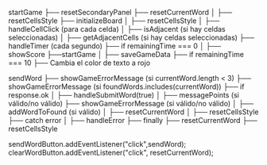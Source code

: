 startGame
├── resetSecondaryPanel <!-- borro el puntaje y las palabras encontradas de la partida anterior -->
├── resetCurrentWord <!-- borro la palabra que se va armando al seleccionar celdas  -->
│   ├── resetCellsStyle <!-- borro el estilo de las celdas seleccionadas -->
├── initializeBoard
│   ├── resetCellsStyle <!--  -->
│   ├── handleCellClick (para cada celda)
│       ├── isAdjacent (si hay celdas seleccionadas)
│       ├── getAdjacentCells (si hay celdas seleccionadas)
├── handleTimer (cada segundo)
    ├── if remainingTime === 0
    │   ├── showScore
            ├──startGame
    │   ├── saveGameData
    ├── if remainingTime === 10
        ├── Cambia el color de texto a rojo

sendWord <!--  -->
├── showGameErrorMessage (si currentWord.length < 3) <!--  -->
├── showGameErrorMessage (si foundWords.includes(currentWord)) <!--  -->
├── if response.ok
│   ├── handleSubmitWord(true) <!--  -->
│       ├── messagePoints (si válido/no válido) <!--  -->
        ├── showGameErrorMessage (si válido/no válido) <!--  -->
│       ├── addWordToFound (si válido) 
│       ├── resetCurrentWord <!--  -->
│           ├── resetCellsStyle <!--  -->
├── catch error
│   ├── handleError <!-- a un modal -->
├── finally
    ├── resetCurrentWord <!--  -->
        ├── resetCellsStyle <!--  -->

sendWordButton.addEventListener("click",sendWord);
clearWordButton.addEventListener("click", resetCurrentWord);

